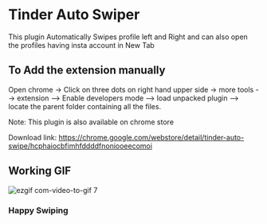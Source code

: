 # Tinder Auto Swiper

 This plugin Automatically Swipes profile left and Right and can also open the profiles having insta account in New Tab


## To Add the extension manually 


Open chrome -> Click on three dots on right hand upper side -> more tools --> extension --> Enable developers mode --> load unpacked plugin --> locate the parent folder containing all the files. 

Note: This plugin is also available on chrome store

Download link: https://chrome.google.com/webstore/detail/tinder-auto-swipe/hcphaiocbfimhfddddfnoniooeecomoi


## Working GIF 

![ezgif com-video-to-gif 7](https://user-images.githubusercontent.com/32276134/46778695-7df3f900-cd32-11e8-8636-6df58ff56609.gif)


### Happy Swiping 
